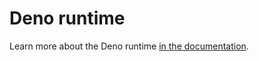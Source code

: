 # Deno runtime

Learn more about the Deno runtime [in the documentation](https://docs.deno.com/runtime/manual).
